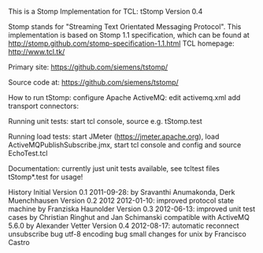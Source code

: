 This is a Stomp Implementation for TCL: tStomp
Version 0.4

Stomp stands for "Streaming Text Orientated Messaging Protocol". 
  This implementation is based on Stomp 1.1 specification, which can be found at 
  http://stomp.github.com/stomp-specification-1.1.html
  TCL homepage: http://www.tcl.tk/

Primary site:
  https://github.com/siemens/tstomp/

Source code at:
  https://github.com/siemens/tstomp/

How to run tStomp:
  configure Apache ActiveMQ:
    edit activemq.xml
    add transport connectors:
       <transportConnectors>
            <transportConnector name="openwire" uri="tcp://0.0.0.0:61616"/>
            <transportConnector name="stomp" uri="stomp://0.0.0.0:61613"/>
        </transportConnectors>
        
Running unit tests:
  start tcl console, source e.g. tStomp.test 

Running load tests:
  start JMeter (https://jmeter.apache.org), load ActiveMQPublishSubscribe.jmx, start tcl console and config and source EchoTest.tcl
  
Documentation:
  currently just unit tests available, see tcltest files tStomp*.test for usage!

History
  Initial Version 0.1 2011-09-28:
    by Sravanthi Anumakonda, Derk Muenchhausen
  Version 0.2 2012 2012-01-10:
    improved protocol state machine by Franziska Haunolder
  Version 0.3 2012-06-13:
    improved unit test cases by Christian Ringhut and Jan Schimanski
    compatible with ActiveMQ 5.6.0 by Alexander Vetter
  Version 0.4 2012-08-17:
    automatic reconnect
    unsubscribe bug
    utf-8 encoding bug
    small changes for unix by Francisco Castro
